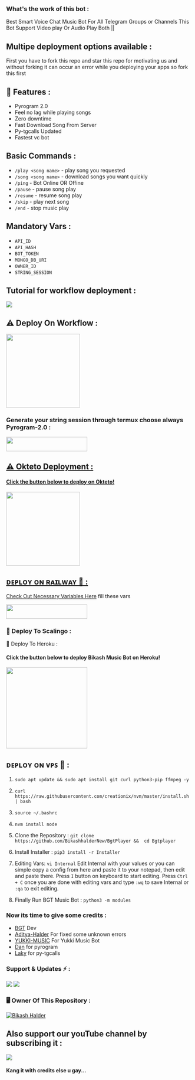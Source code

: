 ### What's the work of this bot :
Best Smart Voice Chat Music Bot For All Telegram Groups or Channels This Bot Support Video play Or Audio Play Both ||

## Multipe deployment options available :
First you have to fork this repo and star this repo for motivating us and without forking it can occur an error while you deploying your apps so fork this first

## 🔗 Features :

- Pyrogram 2.0
- Feel no lag while playing songs
- Zero downtime
- Fast Download Song From Server
- Py-tgcalls Updated
- Fastest vc bot

## Basic Commands :

- `/play <song name>` - play song you requested
- `/song <song name>` - download songs you want quickly
- `/ping` - Bot Online OR Offine
- `/pause` - pause song play
- `/resume` - resume song play
- `/skip` - play next song
- `/end` - stop music play

## Mandatory Vars : 

- ``API_ID``
- ``API_HASH``
- ``BOT_TOKEN``
- ``MONGO_DB_URI``
- ``OWNER_ID``
- ``STRING_SESSION``

## Tutorial for workflow deployment :

<a href="https://youtu.be/_nZT5lhcL8U)"><img src="https://img.shields.io/badge/Kaali%20Linux-black.svg?style=for-the-badge&logo=Youtube"></a>

## ⚠️ Deploy On Workflow :

<p
href="https://github.com/new/import"><img src="https://img.shields.io/badge/Workflow%20Deploy-orange?style=for-the-badge&logo=github" width="200""/></a>

### Generate your string session through termux choose always Pyrogram-2.0 :

<a href="https://github.com/AdityaHalder/PGV2-STRING"> <img src="https://img.shields.io/badge/String%20Session-black?style=for-the-badge&logo=termux" width="220" height="38.45"/>

## ⚠️ Okteto Deployment :

<h4>Click the button below to deploy on Okteto!</h4>

<p
href="https://cloud.okteto.com/deploy?repository=https://github.com/BikashHalderNew/Bgtplayer"><img src="https://img.shields.io/badge/Deploy%20To%20Okteto-blue?style=for-the-badge&logo=Okteto" width="200""
<p>


## ᴅᴇᴘʟᴏʏ ᴏɴ ʀᴀɪʟᴡᴀʏ 🚉 :
Check Out [Necessary Variables Here](https://github.com/BikashHalderNew/Bgtplayer/blob/bikash/Internal)
fill these vars

<p 
href="https://railway.app/new/template?template=https://github.com/BikashHalderNew/Bgtplayer-Deploy&envs=STRING_SESSION,BOT_TOKEN,OWNER_ID,MONGO_DB_URI,API_ID,API_HASH"> <img src="https://img.shields.io/badge/Deploy%20To%20Railway-black?style=for-the-badge&logo=railway" width="220" height="38.45"/></a></p>

### 🔗 Deploy To Scalingo :

<p
href="https://my.scalingo.com/deploy?template=https://github.com/BikashHalderNew/Bgtplayer> <img src="https://cdn.scalingo.com/deploy/button.svg" width="220" height="38.45"


### 🔗 Deploy To Heroku :

<h4>Click the button below to deploy Bikash Music Bot on Heroku!</h4>    
<p><a href="https://heroku.com/deploy?template=https://github.com/BikashHalderNew/Bgtplayer"><img src="https://img.shields.io/badge/Deploy%20To%20Heroku-seagreen?style=for-the-badge&logo=heroku" width="220""/></a></p>

## ᴅᴇᴘʟᴏʏ ᴏɴ ᴠᴘꜱ 📡 :                  

1) ``sudo apt update && sudo apt install git curl python3-pip ffmpeg -y``

2) ``curl https://raw.githubusercontent.com/creationix/nvm/master/install.sh | bash``

3) ``source ~/.bashrc``

4) ``nvm install node``

5. Clone the Repository :
``git clone https://github.com/BikashhalderNew/BgtPlayer &&  cd Bgtplayer``

6. Install Installer : 
``pip3 install -r Installer``

8. Editing Vars:
``vi Internal``
Edit Internal with your values or you can simple copy a config from here and paste it to your notepad, then edit and paste there.
Press ``I`` button on keyboard to start editing.
Press ``Ctrl + C``  once you are done with editing vars and type ``:wq`` to save Internal or ``:qa`` to exit editing.

9. Finally Run BGT Music Bot :
``python3 -m modules`` 


### Now its time to give some credits :

- [BGT](https://github.com/BikashHalder) Dev
- [Aditya-Halder](https://t.me/eSport_BOTs) For fixed some unknown errors
- [YUKKI-MUSIC](https://github.com/TeamYukki) For Yukki Music Bot
- [Dan](https://github.com/pyrogram) for pyrogram
- [Laky](https://github.com/pytgcalls) for py-tgcalls

### Support & Updates ⚡ :

<a href="https://t.me/bgt_chat"><img src="https://img.shields.io/badge/Join-Group%20Support-darkblue.svg?style=for-the-badge&logo=Telegram"></a> <a href="https://t.me/BikashGadgetsTech"><img src="https://img.shields.io/badge/Join-Updates%20Channel-darkblue.svg?style=for-the-badge&logo=Telegram"></a>

### 🖥️ Owner Of This Repository :

[![Bikash Halder](https://te.legra.ph/file/840fed0100164af249bb8.jpg)](https://t.me/BikashHalder)

## Also support  our youTube channel by subscribing it :

<a href="https://youtube.com/channel/UCUkj6FFzdsOO5acUXVOEECg"><img src="https://img.shields.io/badge/Youtube%20Channel-red.svg?style=for-the-badge&logo=Youtube"></a>

#### Kang it with credits else u gay...
